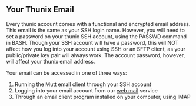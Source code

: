 ## Your Thunix Email

Every thunix account comes with a functional and encrypted email address. This email is the same as your SSH login name. However, you will need to set a password on your thunix SSH account, using the PASSWD command in BASH. Though your SSH account will have a password, this will NOT affect how you log into your account using SSH or an SFTP client, as your public/private key pair will always work. The account password, however, will affect your thunix email address.

Your email can be accessed in one of three ways:

1. Running the Mutt email client through your SSH account
2. Logging into your email account from our [web mail](https://www.thunix.net/webmail/) service
3. Through an email client program installed on your computer, using IMAP
